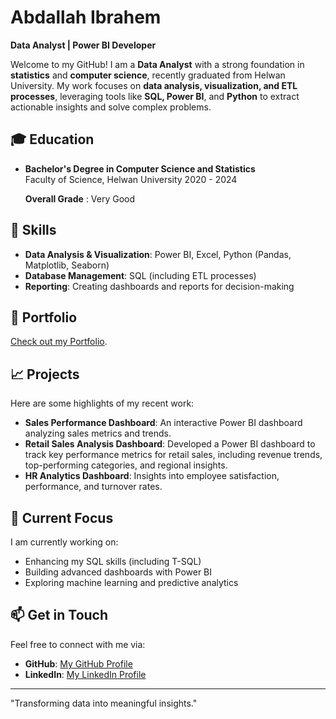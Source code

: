#                                                                        Abdallah Ibrahem
**Data Analyst | Power BI Developer**

Welcome to my GitHub! I am a **Data Analyst** with a strong foundation in **statistics** and **computer science**, recently graduated from Helwan University. My work focuses on **data analysis, visualization, and ETL processes**, leveraging tools like **SQL, Power BI**, and **Python** to extract actionable insights and solve complex problems.

## 🎓 Education
- **Bachelor's Degree in Computer Science and Statistics**  
  Faculty of Science, Helwan University
                2020 - 2024

  **Overall Grade** : Very Good

## 💼 Skills
- **Data Analysis & Visualization**: Power BI, Excel, Python (Pandas, Matplotlib, Seaborn)  
- **Database Management**: SQL (including ETL processes)  
- **Reporting**: Creating dashboards and reports for decision-making  

## 🔗 Portfolio
[Check out my Portfolio](https://mavenanalytics.io/profile/f85113b0-f001-70e1-e83d-c6507ef4db54).

## 📈 Projects
Here are some highlights of my recent work:
- **Sales Performance Dashboard**: An interactive Power BI dashboard analyzing sales metrics and trends.
- **Retail Sales Analysis Dashboard**: Developed a Power BI dashboard to track key performance metrics for retail sales, including revenue trends, top-performing categories, and regional insights.  
- **HR Analytics Dashboard**: Insights into employee satisfaction, performance, and turnover rates.

## 🚀 Current Focus
I am currently working on:
- Enhancing my SQL skills (including T-SQL)  
- Building advanced dashboards with Power BI  
- Exploring machine learning and predictive analytics  

## 📫 Get in Touch
Feel free to connect with me via:  
- **GitHub**: [My GitHub Profile](https://github.com/abda11ah1brahem)  
- **LinkedIn**: [My LinkedIn Profile](https://www.linkedin.com/in/abdallah-ibrahem-81589a1b4/)  

---
"Transforming data into meaningful insights."
